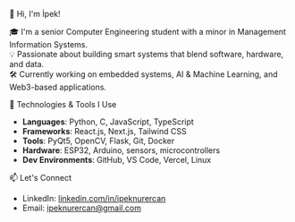 👋 Hi, I'm İpek!

🎓 I'm a senior Computer Engineering student with a minor in Management Information Systems.  
💡 Passionate about building smart systems that blend software, hardware, and data.  
🛠 Currently working on embedded systems, AI & Machine Learning, and Web3-based applications.  

🔧 Technologies & Tools I Use
- **Languages**: Python, C, JavaScript, TypeScript  
- **Frameworks**: React.js, Next.js, Tailwind CSS  
- **Tools**: PyQt5, OpenCV, Flask, Git, Docker  
- **Hardware**: ESP32, Arduino, sensors, microcontrollers  
- **Dev Environments**: GitHub, VS Code, Vercel, Linux

📫 Let's Connect
- LinkedIn: [linkedin.com/in/ipeknurercan](https://linkedin.com/in/ipeknurercan)  
- Email: ipeknurercan@gmail.com
